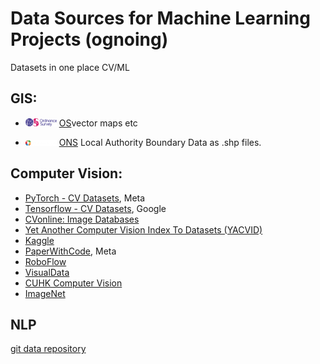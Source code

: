 # Data Sources for Machine Learning Projects (ognoing) 
Datasets in one place CV/ML

## GIS:


- [<img src="/logos/os.png" width="50" title="hover text">](https://osdatahub.os.uk/downloads/open?_ga=2.83663636.329132314.1643713558-770095519.1643713558) [OS](https://osdatahub.os.uk/downloads/open?_ga=2.83663636.329132314.1643713558-770095519.1643713558)vector maps etc

- [<img src="/logos/OCP.png" width="50" title="hover text">](https://geoportal.statistics.gov.uk/datasets/ons::local-authority-districts-may-2021-uk-bfc/about) [ONS](https://geoportal.statistics.gov.uk/datasets/ons::local-authority-districts-may-2021-uk-bfc/about) Local Authority Boundary Data as .shp files.


## Computer Vision:

- [PyTorch - CV Datasets](https://pytorch.org/vision/stable/datasets.html), Meta
- [Tensorflow - CV Datasets](https://www.tensorflow.org/datasets/catalog/overview#image), Google
- [CVonline: Image Databases](https://homepages.inf.ed.ac.uk/rbf/CVonline/Imagedbase.htm)
- [Yet Another Computer Vision Index To Datasets (YACVID)](http://yacvid.hayko.at)
- [Kaggle](https://www.kaggle.com/datasets?tags=13207-Computer+Vision)
- [PaperWithCode](https://paperswithcode.com/area/computer-vision), Meta
- [RoboFlow](https://public.roboflow.com)
- [VisualData](https://visualdata.io/discovery)
- [CUHK Computer Vision](http://www.ee.cuhk.edu.hk/~xgwang/datasets.html)
- [ImageNet](https://www.image-net.org/)

## NLP

[git data repository](https://github.com/niderhoff/nlp-datasets)




